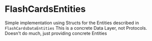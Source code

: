 # FlashCardsEntities

Simple implementation using Structs for the Entities described in `FlashCardsDataEntities`
This is a concrete Data Layer, not Protocols.
Doesn't do much, just providing concrete Entities
